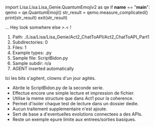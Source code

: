 
import Lisa.Lisa.Lisa_Genie.QuantumEmojiv2 as qe
if __name__ == "__main__":
  qemo = qe.QuantumEmoji()
  str_result = qemo.measure_complicated()
  print(str_result)
  exit(str_result)

... Hey look somwhere else >.< !

1. Path: ./Lisa/Lisa/Lisa_Genie/Act2_ChatToAPI/Act2_ChatToAPI_Part1
2. Subdirectories: 0
3. Files: 1
4. Example types: .py
5. Sample file: ScriptBidon.py
6. Sample subdir: n/a
7. AGENT inserted automatically

Ici les bits s'agitent, clowns d'un jour agités.
- Abrite le ScriptBidon.py de la seconde serie.
- Effectue encore une simple lecture et impression de fichier.
- Utilise la meme structure que dans Act1 pour la coherence.
- Permet d'isoler chaque test de lecture dans un dossier dedie.
- Aucun traitement supplementaire n'est ajoute.
- Sert de base a d'eventuelles evolutions connectees a des APIs.
- Reste un exemple epure limite aux entrees/sorties basiques.
